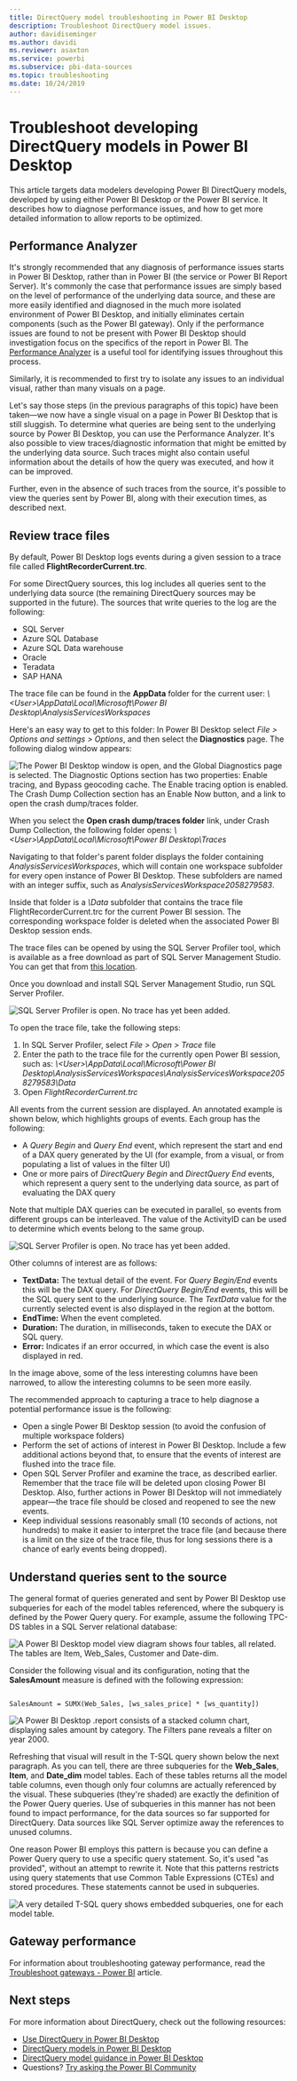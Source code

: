 ```yaml
---
title: DirectQuery model troubleshooting in Power BI Desktop
description: Troubleshoot DirectQuery model issues.
author: davidiseminger
ms.author: davidi
ms.reviewer: asaxton
ms.service: powerbi
ms.subservice: pbi-data-sources
ms.topic: troubleshooting
ms.date: 10/24/2019
---
```


# Troubleshoot developing DirectQuery models in Power BI Desktop

This article targets data modelers developing Power BI DirectQuery models, developed by using either Power BI Desktop or the Power BI service. It describes how to diagnose performance issues, and how to get more detailed information to allow reports to be optimized.

## Performance Analyzer

It's strongly recommended that any diagnosis of performance issues starts in Power BI Desktop, rather than in Power BI (the service or Power BI Report Server). It's commonly the case that performance issues are simply based on the level of performance of the underlying data source, and these are more easily identified and diagnosed in the much more isolated environment of Power BI Desktop, and initially eliminates certain components (such as the Power BI gateway). Only if the performance issues are found to not be present with Power BI Desktop should investigation focus on the specifics of the report in Power BI. The [Performance Analyzer](../create-reports/desktop-performance-analyzer.md) is a useful tool for identifying issues throughout this process.

Similarly, it is recommended to first try to isolate any issues to an individual visual, rather than many visuals on a page.

Let's say those steps (in the previous paragraphs of this topic) have been taken—we now have a single visual on a page in Power BI Desktop that is still sluggish. To determine what queries are being sent to the underlying source by Power BI Desktop, you can use the Performance Analyzer. It's also possible to view traces/diagnostic information that might be emitted by the underlying data source. Such traces might also contain useful information about the details of how the query was executed, and how it can be improved.

Further, even in the absence of such traces from the source, it's possible to view the queries sent by Power BI, along with their execution times, as described next.

## Review trace files

By default, Power BI Desktop logs events during a given session to a trace file called **FlightRecorderCurrent.trc**.

For some DirectQuery sources, this log includes all queries sent to the underlying data source (the remaining DirectQuery sources may be supported in the future). The sources that write queries to the log are the following:

- SQL Server
- Azure SQL Database
- Azure SQL Data warehouse
- Oracle
- Teradata
- SAP HANA

The trace file can be found in the **AppData** folder for the current user: _\\\<User>\AppData\Local\Microsoft\Power BI Desktop\AnalysisServicesWorkspaces_

Here's an easy way to get to this folder: In Power BI Desktop select _File > Options and settings > Options_, and then select the **Diagnostics** page. The following dialog window appears:

![The Power BI Desktop window is open, and the Global Diagnostics page is selected. The Diagnostic Options section has two properties: Enable tracing, and Bypass geocoding cache. The Enable tracing option is enabled. The Crash Dump Collection section has an Enable Now button, and a link to open the crash dump/traces folder.](media/desktop-directquery-troubleshoot/desktop-directquery-troubleshoot-desktop-file-options-diagnostics.png)

When you select the **Open crash dump/traces folder** link, under Crash Dump Collection, the following folder opens: _\\\<User>\AppData\Local\Microsoft\Power BI Desktop\Traces_

Navigating to that folder's parent folder displays the folder containing _AnalysisServicesWorkspaces_, which will contain one workspace subfolder for every open instance of Power BI Desktop. These subfolders are named with an integer suffix, such as _AnalysisServicesWorkspace2058279583_.

Inside that folder is a _\Data_ subfolder that contains the trace file FlightRecorderCurrent.trc for the current Power BI session. The corresponding workspace folder is deleted when the associated Power BI Desktop session ends.

The trace files can be opened by using the SQL Server Profiler tool, which is available as a free download as part of SQL Server Management Studio. You can get that from [this location](/sql/ssms/download-sql-server-management-studio-ssms).

Once you download and install SQL Server Management Studio, run SQL Server Profiler.

![SQL Server Profiler is open. No trace has yet been added.](media/desktop-directquery-troubleshoot/desktop-directquery-troubleshoot-sql-server-profiler-trace.png)

To open the trace file, take the following steps:

1. In SQL Server Profiler, select _File > Open > Trace_ file
2. Enter the path to the trace file for the currently open Power BI session, such as:
_\\\<User>\AppData\Local\Microsoft\Power BI Desktop\AnalysisServicesWorkspaces\AnalysisServicesWorkspace2058279583\Data_
3. Open _FlightRecorderCurrent.trc_

All events from the current session are displayed. An annotated example is shown below, which highlights groups of events. Each group has the following:

- A _Query Begin_ and _Query End_ event, which represent the start and end of a DAX query generated by the UI (for example, from a visual, or from populating a list of values in the filter UI)
- One or more pairs of _DirectQuery Begin_ and _DirectQuery End_ events, which represent a query sent to the underlying data source, as part of evaluating the DAX query

Note that multiple DAX queries can be executed in parallel, so events from different groups can be interleaved. The value of the ActivityID can be used to determine which events belong to the same group.

![SQL Server Profiler is open. No trace has yet been added.](media/desktop-directquery-troubleshoot/desktop-directquery-troubleshoot-sql-server-profiler-trace.png)

Other columns of interest are as follows:

- **TextData:** The textual detail of the event. For _Query Begin/End_ events this will be the DAX query. For _DirectQuery Begin/End_ events, this will be the SQL query sent to the underlying source. The _TextData_ value for the currently selected event is also displayed in the region at the bottom.
- **EndTime:** When the event completed.
- **Duration:** The duration, in milliseconds, taken to execute the DAX or SQL query.
- **Error:** Indicates if an error occurred, in which case the event is also displayed in red.

In the image above, some of the less interesting columns have been narrowed, to allow the interesting columns to be seen more easily.

The recommended approach to capturing a trace to help diagnose a potential performance issue is the following:

- Open a single Power BI Desktop session (to avoid the confusion of multiple workspace folders)
- Perform the set of actions of interest in Power BI Desktop. Include a few additional actions beyond that, to ensure that the events of interest are flushed into the trace file.
- Open SQL Server Profiler and examine the trace, as described earlier. Remember that the trace file will be deleted upon closing Power BI Desktop. Also, further actions in Power BI Desktop will not immediately appear—the trace file should be closed and reopened to see the new events.
- Keep individual sessions reasonably small (10 seconds of actions, not hundreds) to make it easier to interpret the trace file (and because there is a limit on the size of the trace file, thus for long sessions there is a chance of early events being dropped).

## Understand queries sent to the source

The general format of queries generated and sent by Power BI Desktop use subqueries for each of the model tables referenced, where the subquery is defined by the Power Query query. For example, assume the following TPC-DS tables in a SQL Server relational database:

![A Power BI Desktop model view diagram shows four tables, all related. The tables are Item, Web_Sales, Customer and Date-dim.](media/desktop-directquery-troubleshoot/desktop-directquery-troubleshoot-model-view-diagram.png)

Consider the following visual and its configuration, noting that the **SalesAmount** measure is defined with the following expression:

```dax

SalesAmount = SUMX(Web_Sales, [ws_sales_price] * [ws_quantity])

```

![A Power BI Desktop .report consists of a stacked column chart, displaying sales amount by category. The Filters pane reveals a filter on year 2000.](media/desktop-directquery-troubleshoot/desktop-directquery-troubleshoot-example-report.png)

Refreshing that visual will result in the T-SQL query shown below the next paragraph. As you can tell, there are three subqueries for the **Web_Sales**, **Item**, and **Date_dim** model tables. Each of these tables returns all the model table columns, even though only four columns are actually referenced by the visual. These subqueries (they're shaded) are exactly the definition of the Power Query queries. Use of subqueries in this manner has not been found to impact performance, for the data sources so far supported for DirectQuery. Data sources like SQL Server optimize away the references to unused columns.

One reason Power BI employs this pattern is because you can define a Power Query query to use a specific query statement. So, it's used "as provided", without an attempt to rewrite it. Note that this patterns restricts using query statements that use Common Table Expressions (CTEs) and stored procedures. These statements cannot be used in subqueries.

![A very detailed T-SQL query shows embedded subqueries, one for each model table.](media/desktop-directquery-troubleshoot/desktop-directquery-troubleshoot-example-query.png)

## Gateway performance

For information about troubleshooting gateway performance, read the [Troubleshoot gateways - Power BI](service-gateway-onprem-tshoot.md) article.

## Next steps

For more information about DirectQuery, check out the following resources:

- [Use DirectQuery in Power BI Desktop](desktop-use-directquery.md)
- [DirectQuery models in Power BI Desktop](desktop-directquery-about.md)
- [DirectQuery model guidance in Power BI Desktop](../guidance/directquery-model-guidance.md)
- Questions? [Try asking the Power BI Community](https://community.powerbi.com/)
